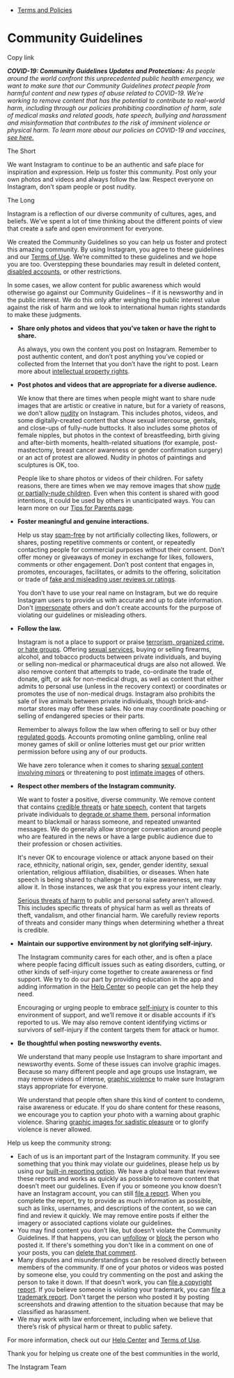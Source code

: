 *   [Terms and Policies](https://help.instagram.com/1417489251945243/?helpref=breadcrumb)

Community Guidelines
====================

Copy link

_**COVID-19: Community Guidelines Updates and Protections:** As people around the world confront this unprecedented public health emergency, we want to make sure that our Community Guidelines protect people from harmful content and new types of abuse related to COVID-19. We’re working to remove content that has the potential to contribute to real-world harm, including through our policies prohibiting coordination of harm, sale of medical masks and related goods, hate speech, bullying and harassment and misinformation that contributes to the risk of imminent violence or physical harm. To learn more about our policies on COVID-19 and vaccines, [see here.](https://help.instagram.com/697825587576762?helpref=faq_content)_

The Short

We want Instagram to continue to be an authentic and safe place for inspiration and expression. Help us foster this community. Post only your own photos and videos and always follow the law. Respect everyone on Instagram, don’t spam people or post nudity.

The Long

Instagram is a reflection of our diverse community of cultures, ages, and beliefs. We’ve spent a lot of time thinking about the different points of view that create a safe and open environment for everyone.

We created the Community Guidelines so you can help us foster and protect this amazing community. By using Instagram, you agree to these guidelines and our [Terms of Use](https://www.instagram.com/legal/terms). We’re committed to these guidelines and we hope you are too. Overstepping these boundaries may result in deleted content, [disabled accounts](https://help.instagram.com/366993040048856?helpref=faq_content), or other restrictions.

In some cases, we allow content for public awareness which would otherwise go against our Community Guidelines – if it is newsworthy and in the public interest. We do this only after weighing the public interest value against the risk of harm and we look to international human rights standards to make these judgments.

*   **Share only photos and videos that you’ve taken or have the right to share.**
    
    As always, you own the content you post on Instagram. Remember to post authentic content, and don’t post anything you’ve copied or collected from the Internet that you don’t have the right to post. Learn more about [intellectual property rights](https://help.instagram.com/126382350847838?helpref=faq_content).
    
*   **Post photos and videos that are appropriate for a diverse audience.**
    
    We know that there are times when people might want to share nude images that are artistic or creative in nature, but for a variety of reasons, we don’t allow [nudity](https://l.instagram.com/?u=https%3A%2F%2Fwww.facebook.com%2Fcommunitystandards%2Fadult_nudity_sexual_activity&e=AT2VQ7VBWYPGRfptnq2CeliWr5Uk9EsXXK0vhMpOq5gHLANYbQvPBFJIEKtyo2WbcPSmAinH7_qsSe3JUKECcdThT88-jEo1mRCBsyPWVWIsjOdRIGq8TIOXe-43O7xAnX7qSyhJ3wT7wMJdnEGC-9fJBGZwsby3N6u2cQ) on Instagram. This includes photos, videos, and some digitally-created content that show sexual intercourse, genitals, and close-ups of fully-nude buttocks. It also includes some photos of female nipples, but photos in the context of breastfeeding, birth giving and after-birth moments, health-related situations (for example, post-mastectomy, breast cancer awareness or gender confirmation surgery) or an act of protest are allowed. Nudity in photos of paintings and sculptures is OK, too.
    
    People like to share photos or videos of their children. For safety reasons, there are times when we may remove images that show [nude or partially-nude children](https://l.instagram.com/?u=https%3A%2F%2Fwww.facebook.com%2Fcommunitystandards%2Fchild_nudity_sexual_exploitation&e=AT2VQ7VBWYPGRfptnq2CeliWr5Uk9EsXXK0vhMpOq5gHLANYbQvPBFJIEKtyo2WbcPSmAinH7_qsSe3JUKECcdThT88-jEo1mRCBsyPWVWIsjOdRIGq8TIOXe-43O7xAnX7qSyhJ3wT7wMJdnEGC-9fJBGZwsby3N6u2cQ). Even when this content is shared with good intentions, it could be used by others in unanticipated ways. You can learn more on our [Tips for Parents page](https://help.instagram.com/154475974694511/?helpref=faq_content).
    
*   **Foster meaningful and genuine interactions.**
    
    Help us stay [spam-free](https://l.instagram.com/?u=https%3A%2F%2Fwww.facebook.com%2Fcommunitystandards%2Fspam&e=AT2VQ7VBWYPGRfptnq2CeliWr5Uk9EsXXK0vhMpOq5gHLANYbQvPBFJIEKtyo2WbcPSmAinH7_qsSe3JUKECcdThT88-jEo1mRCBsyPWVWIsjOdRIGq8TIOXe-43O7xAnX7qSyhJ3wT7wMJdnEGC-9fJBGZwsby3N6u2cQ) by not artificially collecting likes, followers, or shares, posting repetitive comments or content, or repeatedly contacting people for commercial purposes without their consent. Don’t offer money or giveaways of money in exchange for likes, followers, comments or other engagement. Don’t post content that engages in, promotes, encourages, facilitates, or admits to the offering, solicitation or trade of [fake and misleading user reviews or ratings](https://l.instagram.com/?u=https%3A%2F%2Fwww.facebook.com%2Fcommunitystandards%2Ffraud_deception&e=AT2VQ7VBWYPGRfptnq2CeliWr5Uk9EsXXK0vhMpOq5gHLANYbQvPBFJIEKtyo2WbcPSmAinH7_qsSe3JUKECcdThT88-jEo1mRCBsyPWVWIsjOdRIGq8TIOXe-43O7xAnX7qSyhJ3wT7wMJdnEGC-9fJBGZwsby3N6u2cQ).
    
    You don’t have to use your real name on Instagram, but we do require Instagram users to provide us with accurate and up to date information. Don't [impersonate](https://l.instagram.com/?u=https%3A%2F%2Fwww.facebook.com%2Fcommunitystandards%2Fmisrepresentation&e=AT2VQ7VBWYPGRfptnq2CeliWr5Uk9EsXXK0vhMpOq5gHLANYbQvPBFJIEKtyo2WbcPSmAinH7_qsSe3JUKECcdThT88-jEo1mRCBsyPWVWIsjOdRIGq8TIOXe-43O7xAnX7qSyhJ3wT7wMJdnEGC-9fJBGZwsby3N6u2cQ) others and don't create accounts for the purpose of violating our guidelines or misleading others.
    
*   **Follow the law.**
    
    Instagram is not a place to support or praise [terrorism, organized crime, or hate groups](https://l.instagram.com/?u=https%3A%2F%2Fwww.facebook.com%2Fcommunitystandards%2Fdangerous_individuals_organizations&e=AT2VQ7VBWYPGRfptnq2CeliWr5Uk9EsXXK0vhMpOq5gHLANYbQvPBFJIEKtyo2WbcPSmAinH7_qsSe3JUKECcdThT88-jEo1mRCBsyPWVWIsjOdRIGq8TIOXe-43O7xAnX7qSyhJ3wT7wMJdnEGC-9fJBGZwsby3N6u2cQ). Offering [sexual services](https://l.instagram.com/?u=https%3A%2F%2Fwww.facebook.com%2Fcommunitystandards%2Fsexual_solicitation&e=AT2VQ7VBWYPGRfptnq2CeliWr5Uk9EsXXK0vhMpOq5gHLANYbQvPBFJIEKtyo2WbcPSmAinH7_qsSe3JUKECcdThT88-jEo1mRCBsyPWVWIsjOdRIGq8TIOXe-43O7xAnX7qSyhJ3wT7wMJdnEGC-9fJBGZwsby3N6u2cQ), buying or selling firearms, alcohol, and tobacco products between private individuals, and buying or selling non-medical or pharmaceutical drugs are also not allowed. We also remove content that attempts to trade, co-ordinate the trade of, donate, gift, or ask for non-medical drugs, as well as content that either admits to personal use (unless in the recovery context) or coordinates or promotes the use of non-medical drugs. Instagram also prohibits the sale of live animals between private individuals, though brick-and-mortar stores may offer these sales. No one may coordinate poaching or selling of endangered species or their parts.
    
    Remember to always follow the law when offering to sell or buy other [regulated goods](https://l.instagram.com/?u=https%3A%2F%2Fwww.facebook.com%2Fcommunitystandards%2Fregulated_goods&e=AT2VQ7VBWYPGRfptnq2CeliWr5Uk9EsXXK0vhMpOq5gHLANYbQvPBFJIEKtyo2WbcPSmAinH7_qsSe3JUKECcdThT88-jEo1mRCBsyPWVWIsjOdRIGq8TIOXe-43O7xAnX7qSyhJ3wT7wMJdnEGC-9fJBGZwsby3N6u2cQ). Accounts promoting online gambling, online real money games of skill or online lotteries must get our prior written permission before using any of our products.
    
    We have zero tolerance when it comes to sharing [sexual content involving minors](https://l.instagram.com/?u=https%3A%2F%2Fwww.facebook.com%2Fcommunitystandards%2Fchild_nudity_sexual_exploitation&e=AT2VQ7VBWYPGRfptnq2CeliWr5Uk9EsXXK0vhMpOq5gHLANYbQvPBFJIEKtyo2WbcPSmAinH7_qsSe3JUKECcdThT88-jEo1mRCBsyPWVWIsjOdRIGq8TIOXe-43O7xAnX7qSyhJ3wT7wMJdnEGC-9fJBGZwsby3N6u2cQ) or threatening to post [intimate images](https://l.instagram.com/?u=https%3A%2F%2Fwww.facebook.com%2Fcommunitystandards%2Fsexual_exploitation_adults&e=AT2VQ7VBWYPGRfptnq2CeliWr5Uk9EsXXK0vhMpOq5gHLANYbQvPBFJIEKtyo2WbcPSmAinH7_qsSe3JUKECcdThT88-jEo1mRCBsyPWVWIsjOdRIGq8TIOXe-43O7xAnX7qSyhJ3wT7wMJdnEGC-9fJBGZwsby3N6u2cQ) of others.
    
*   **Respect other members of the Instagram community.**
    
    We want to foster a positive, diverse community. We remove content that contains [credible threats](https://l.instagram.com/?u=https%3A%2F%2Fwww.facebook.com%2Fcommunitystandards%2Fcredible_violence&e=AT2VQ7VBWYPGRfptnq2CeliWr5Uk9EsXXK0vhMpOq5gHLANYbQvPBFJIEKtyo2WbcPSmAinH7_qsSe3JUKECcdThT88-jEo1mRCBsyPWVWIsjOdRIGq8TIOXe-43O7xAnX7qSyhJ3wT7wMJdnEGC-9fJBGZwsby3N6u2cQ) or [hate speech](https://l.instagram.com/?u=https%3A%2F%2Fwww.facebook.com%2Fcommunitystandards%2Fhate_speech&e=AT2VQ7VBWYPGRfptnq2CeliWr5Uk9EsXXK0vhMpOq5gHLANYbQvPBFJIEKtyo2WbcPSmAinH7_qsSe3JUKECcdThT88-jEo1mRCBsyPWVWIsjOdRIGq8TIOXe-43O7xAnX7qSyhJ3wT7wMJdnEGC-9fJBGZwsby3N6u2cQ), content that targets private individuals to [degrade or shame them](https://l.instagram.com/?u=https%3A%2F%2Fwww.facebook.com%2Fcommunitystandards%2Fbullying&e=AT2VQ7VBWYPGRfptnq2CeliWr5Uk9EsXXK0vhMpOq5gHLANYbQvPBFJIEKtyo2WbcPSmAinH7_qsSe3JUKECcdThT88-jEo1mRCBsyPWVWIsjOdRIGq8TIOXe-43O7xAnX7qSyhJ3wT7wMJdnEGC-9fJBGZwsby3N6u2cQ), personal information meant to blackmail or harass someone, and repeated unwanted messages. We do generally allow stronger conversation around people who are featured in the news or have a large public audience due to their profession or chosen activities.
    
    It's never OK to encourage violence or attack anyone based on their race, ethnicity, national origin, sex, gender, gender identity, sexual orientation, religious affiliation, disabilities, or diseases. When hate speech is being shared to challenge it or to raise awareness, we may allow it. In those instances, we ask that you express your intent clearly.
    
    [Serious threats of harm](https://l.instagram.com/?u=https%3A%2F%2Fwww.facebook.com%2Fcommunitystandards%2Fcredible_violence&e=AT2VQ7VBWYPGRfptnq2CeliWr5Uk9EsXXK0vhMpOq5gHLANYbQvPBFJIEKtyo2WbcPSmAinH7_qsSe3JUKECcdThT88-jEo1mRCBsyPWVWIsjOdRIGq8TIOXe-43O7xAnX7qSyhJ3wT7wMJdnEGC-9fJBGZwsby3N6u2cQ) to public and personal safety aren't allowed. This includes specific threats of physical harm as well as threats of theft, vandalism, and other financial harm. We carefully review reports of threats and consider many things when determining whether a threat is credible.
    
*   **Maintain our supportive environment by not glorifying self-injury.**
    
    The Instagram community cares for each other, and is often a place where people facing difficult issues such as eating disorders, cutting, or other kinds of self-injury come together to create awareness or find support. We try to do our part by providing education in the app and adding information in the [Help Center](https://help.instagram.com/) so people can get the help they need.
    
    Encouraging or urging people to embrace [self-injury](https://l.instagram.com/?u=https%3A%2F%2Fwww.facebook.com%2Fcommunitystandards%2Fsuicide_self_injury_violence&e=AT2VQ7VBWYPGRfptnq2CeliWr5Uk9EsXXK0vhMpOq5gHLANYbQvPBFJIEKtyo2WbcPSmAinH7_qsSe3JUKECcdThT88-jEo1mRCBsyPWVWIsjOdRIGq8TIOXe-43O7xAnX7qSyhJ3wT7wMJdnEGC-9fJBGZwsby3N6u2cQ) is counter to this environment of support, and we’ll remove it or disable accounts if it’s reported to us. We may also remove content identifying victims or survivors of self-injury if the content targets them for attack or humor.
    
*   **Be thoughtful when posting newsworthy events.**
    
    We understand that many people use Instagram to share important and newsworthy events. Some of these issues can involve graphic images. Because so many different people and age groups use Instagram, we may remove videos of intense, [graphic violence](https://l.instagram.com/?u=https%3A%2F%2Fwww.facebook.com%2Fcommunitystandards%2Fgraphic_violence&e=AT2VQ7VBWYPGRfptnq2CeliWr5Uk9EsXXK0vhMpOq5gHLANYbQvPBFJIEKtyo2WbcPSmAinH7_qsSe3JUKECcdThT88-jEo1mRCBsyPWVWIsjOdRIGq8TIOXe-43O7xAnX7qSyhJ3wT7wMJdnEGC-9fJBGZwsby3N6u2cQ) to make sure Instagram stays appropriate for everyone.
    
    We understand that people often share this kind of content to condemn, raise awareness or educate. If you do share content for these reasons, we encourage you to caption your photo with a warning about graphic violence. Sharing [graphic images for sadistic pleasure](https://l.instagram.com/?u=https%3A%2F%2Fwww.facebook.com%2Fcommunitystandards%2Fcruel_insensitive&e=AT2VQ7VBWYPGRfptnq2CeliWr5Uk9EsXXK0vhMpOq5gHLANYbQvPBFJIEKtyo2WbcPSmAinH7_qsSe3JUKECcdThT88-jEo1mRCBsyPWVWIsjOdRIGq8TIOXe-43O7xAnX7qSyhJ3wT7wMJdnEGC-9fJBGZwsby3N6u2cQ) or to glorify violence is never allowed.
    

Help us keep the community strong:

*   Each of us is an important part of the Instagram community. If you see something that you think may violate our guidelines, please help us by using our [built-in reporting option](https://help.instagram.com/165828726894770?helpref=faq_content). We have a global team that reviews these reports and works as quickly as possible to remove content that doesn’t meet our guidelines. Even if you or someone you know doesn’t have an Instagram account, you can still [file a report](https://help.instagram.com/contact/383679321740945). When you complete the report, try to provide as much information as possible, such as links, usernames, and descriptions of the content, so we can find and review it quickly. We may remove entire posts if either the imagery or associated captions violate our guidelines.
*   You may find content you don’t like, but doesn’t violate the Community Guidelines. If that happens, you can [unfollow](https://help.instagram.com/286340048138725?helpref=faq_content) or [block](https://help.instagram.com/426700567389543/?helpref=faq_content) the person who posted it. If there's something you don't like in a comment on one of your posts, you can [delete that comment](https://help.instagram.com/289098941190483?helpref=faq_content).
*   Many disputes and misunderstandings can be resolved directly between members of the community. If one of your photos or videos was posted by someone else, you could try commenting on the post and asking the person to take it down. If that doesn’t work, you can [file a copyright report](https://help.instagram.com/126382350847838?helpref=faq_content). If you believe someone is violating your trademark, you can [file a trademark report](https://help.instagram.com/222826637847963?helpref=faq_content). Don't target the person who posted it by posting screenshots and drawing attention to the situation because that may be classified as harassment.
*   We may work with law enforcement, including when we believe that there’s risk of physical harm or threat to public safety.

For more information, check out our [Help Center](https://help.instagram.com/) and [Terms of Use](https://l.instagram.com/?u=http%3A%2F%2Finstagram.com%2Flegal%2Fterms%2F%23&e=AT2VQ7VBWYPGRfptnq2CeliWr5Uk9EsXXK0vhMpOq5gHLANYbQvPBFJIEKtyo2WbcPSmAinH7_qsSe3JUKECcdThT88-jEo1mRCBsyPWVWIsjOdRIGq8TIOXe-43O7xAnX7qSyhJ3wT7wMJdnEGC-9fJBGZwsby3N6u2cQ).

Thank you for helping us create one of the best communities in the world,

The Instagram Team